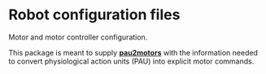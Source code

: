 # Robot configuration files

Motor and motor controller configuration.

This package is meant to supply
**[pau2motors](https://github.com/hansonrobotics/pau2motors)** with the
information needed to convert physiological action units (PAU) into
explicit motor commands.
